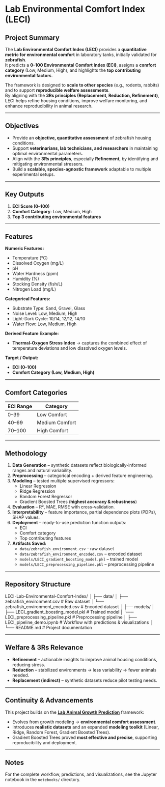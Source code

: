 # Lab Environmental Comfort Index (LECI)  

## Project Summary  
The **Lab Environmental Comfort Index (LECI)** provides a **quantitative metric for environmental comfort** in laboratory tanks, initially validated for **zebrafish**.  
It predicts a **0–100 Environmental Comfort Index (ECI)**, assigns a **comfort category** (Low, Medium, High), and highlights the **top contributing environmental factors**.  

The framework is designed to **scale to other species** (e.g., rodents, rabbits) and to support **reproducible welfare assessments**.  
By aligning with the **3Rs principles (Replacement, Reduction, Refinement)**, LECI helps refine housing conditions, improve welfare monitoring, and enhance reproducibility in animal research.  

---

## Objectives  
- Provide an **objective, quantitative assessment** of zebrafish housing conditions.  
- Support **veterinarians, lab technicians, and researchers** in maintaining optimal environmental parameters.  
- Align with the **3Rs principles**, especially **Refinement**, by identifying and mitigating environmental stressors.  
- Build a **scalable, species-agnostic framework** adaptable to multiple experimental setups.  

---

## Key Outputs  
1. **ECI Score (0–100)**  
2. **Comfort Category**: Low, Medium, High  
3. **Top 3 contributing environmental features**  

---

## Features  

**Numeric Features:**  
- Temperature (°C)  
- Dissolved Oxygen (mg/L)  
- pH  
- Water Hardness (ppm)  
- Humidity (%)  
- Stocking Density (fish/L)  
- Nitrogen Load (mg/L)  

**Categorical Features:**  
- Substrate Type: Sand, Gravel, Glass  
- Noise Level: Low, Medium, High  
- Light-Dark Cycle: 10/14, 12/12, 14/10  
- Water Flow: Low, Medium, High  

**Derived Feature Example:**  
- **Thermal-Oxygen Stress Index** → captures the combined effect of temperature deviations and low dissolved oxygen levels.  

**Target / Output:**  
- **ECI (0–100)**  
- **Comfort Category (Low, Medium, High)**  

---

## Comfort Categories  

| ECI Range | Category       |
|-----------|----------------|
| 0–39      | Low Comfort    |
| 40–69     | Medium Comfort |
| 70–100    | High Comfort   |  

---

## Methodology  

1. **Data Generation** – synthetic datasets reflect biologically-informed ranges and natural variability.  
2. **Preprocessing** – categorical encoding + derived feature engineering.  
3. **Modeling** – tested multiple supervised regressors:  
   - Linear Regression  
   - Ridge Regression  
   - Random Forest Regressor  
   - Gradient Boosted Trees (**highest accuracy & robustness**)  
4. **Evaluation** – R², MAE, RMSE with cross-validation.  
5. **Interpretability** – feature importance, partial dependence plots (PDPs), SHAP values.  
6. **Deployment** – ready-to-use prediction function outputs:  
   - ECI  
   - Comfort category  
   - Top contributing features  
7. **Artifacts Saved:**  
   - `data/zebrafish_environment.csv` – raw dataset  
   - `data/zebrafish_environment_encoded.csv` – encoded dataset  
   - `models/LECI_gradient_boosting_model.pkl` – trained model  
   - `models/LECI_preprocessing_pipeline.pkl` – preprocessing pipeline  

---

## Repository Structure  

LECI-Lab-Environmental-Comfort-Index/
│
├── data/
│ ├── zebrafish_environment.csv # Raw dataset
│ └── zebrafish_environment_encoded.csv # Encoded dataset
│
├── models/
│ ├── LECI_gradient_boosting_model.pkl # Trained model
│ └── LECI_preprocessing_pipeline.pkl # Preprocessing pipeline
│
├── LECI_pipeline_demo.ipynb # Workflow with predictions & visualizations
│  
└── README.md # Project documentation

---

## Welfare & 3Rs Relevance  

- **Refinement** – actionable insights to improve animal housing conditions, reducing stress.  
- **Reduction** – stabilized environments → less variability → fewer animals needed.  
- **Replacement (indirect)** – synthetic datasets reduce pilot testing needs.  

---

## Continuity & Advancements  

This project builds on the [**Lab Animal Growth Prediction**](https://github.com/Ibrahim-El-Khouli/lab-animal-growth-prediction) framework:  

- Evolves from growth modeling → **environmental comfort assessment**.  
- Introduces **realistic datasets** and an expanded **modeling toolkit** (Linear, Ridge, Random Forest, Gradient Boosted Trees).  
- Gradient Boosted Trees proved **most effective and precise**, supporting reproducibility and deployment.  

---

## Notes  

For the complete workflow, predictions, and visualizations, see the Jupyter notebook in the `notebooks/` directory. 

